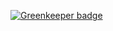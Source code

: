 

[![Greenkeeper badge](https://badges.greenkeeper.io/johngeorgewright/eslint-config-jgw.svg)](https://greenkeeper.io/)
